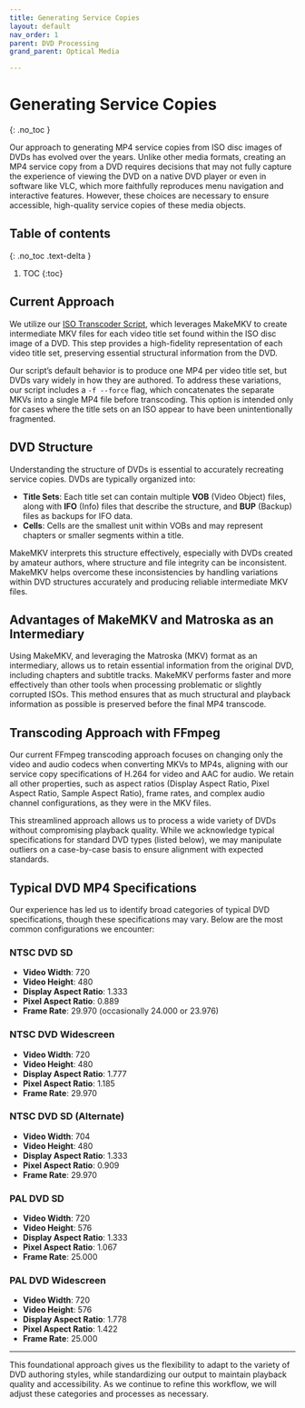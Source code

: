 ```yaml
---
title: Generating Service Copies
layout: default
nav_order: 1
parent: DVD Processing
grand_parent: Optical Media

---
```


# Generating Service Copies
{: .no_toc }

Our approach to generating MP4 service copies from ISO disc images of DVDs has evolved over the years. Unlike other media formats, creating an MP4 service copy from a DVD requires decisions that may not fully capture the experience of viewing the DVD on a native DVD player or even in software like VLC, which more faithfully reproduces menu navigation and interactive features. However, these choices are necessary to ensure accessible, high-quality service copies of these media objects.

## Table of contents
{: .no_toc .text-delta }

1. TOC
{:toc}

## Current Approach

We utilize our [ISO Transcoder Script](https://github.com/NYPL/ami-preservation/blob/main/ami_scripts/iso_transcoder.py), which leverages MakeMKV to create intermediate MKV files for each video title set found within the ISO disc image of a DVD. This step provides a high-fidelity representation of each video title set, preserving essential structural information from the DVD.

Our script’s default behavior is to produce one MP4 per video title set, but DVDs vary widely in how they are authored. To address these variations, our script includes a `-f --force` flag, which concatenates the separate MKVs into a single MP4 file before transcoding. This option is intended only for cases where the title sets on an ISO appear to have been unintentionally fragmented.

## DVD Structure

Understanding the structure of DVDs is essential to accurately recreating service copies. DVDs are typically organized into:

- **Title Sets**: Each title set can contain multiple **VOB** (Video Object) files, along with **IFO** (Info) files that describe the structure, and **BUP** (Backup) files as backups for IFO data.
- **Cells**: Cells are the smallest unit within VOBs and may represent chapters or smaller segments within a title.

MakeMKV interprets this structure effectively, especially with DVDs created by amateur authors, where structure and file integrity can be inconsistent. MakeMKV helps overcome these inconsistencies by handling variations within DVD structures accurately and producing reliable intermediate MKV files.

## Advantages of MakeMKV and Matroska as an Intermediary

Using MakeMKV, and leveraging the Matroska (MKV) format as an intermediary, allows us to retain essential information from the original DVD, including chapters and subtitle tracks. MakeMKV performs faster and more effectively than other tools when processing problematic or slightly corrupted ISOs. This method ensures that as much structural and playback information as possible is preserved before the final MP4 transcode.

## Transcoding Approach with FFmpeg

Our current FFmpeg transcoding approach focuses on changing only the video and audio codecs when converting MKVs to MP4s, aligning with our service copy specifications of H.264 for video and AAC for audio. We retain all other properties, such as aspect ratios (Display Aspect Ratio, Pixel Aspect Ratio, Sample Aspect Ratio), frame rates, and complex audio channel configurations, as they were in the MKV files.

This streamlined approach allows us to process a wide variety of DVDs without compromising playback quality. While we acknowledge typical specifications for standard DVD types (listed below), we may manipulate outliers on a case-by-case basis to ensure alignment with expected standards.

## Typical DVD MP4 Specifications

Our experience has led us to identify broad categories of typical DVD specifications, though these specifications may vary. Below are the most common configurations we encounter:

### NTSC DVD SD
- **Video Width**: 720
- **Video Height**: 480
- **Display Aspect Ratio**: 1.333
- **Pixel Aspect Ratio**: 0.889
- **Frame Rate**: 29.970 (occasionally 24.000 or 23.976)

### NTSC DVD Widescreen
- **Video Width**: 720
- **Video Height**: 480
- **Display Aspect Ratio**: 1.777
- **Pixel Aspect Ratio**: 1.185
- **Frame Rate**: 29.970

### NTSC DVD SD (Alternate)
- **Video Width**: 704
- **Video Height**: 480
- **Display Aspect Ratio**: 1.333
- **Pixel Aspect Ratio**: 0.909
- **Frame Rate**: 29.970

### PAL DVD SD
- **Video Width**: 720
- **Video Height**: 576
- **Display Aspect Ratio**: 1.333
- **Pixel Aspect Ratio**: 1.067
- **Frame Rate**: 25.000

### PAL DVD Widescreen
- **Video Width**: 720
- **Video Height**: 576
- **Display Aspect Ratio**: 1.778
- **Pixel Aspect Ratio**: 1.422
- **Frame Rate**: 25.000

---

This foundational approach gives us the flexibility to adapt to the variety of DVD authoring styles, while standardizing our output to maintain playback quality and accessibility. As we continue to refine this workflow, we will adjust these categories and processes as necessary.
